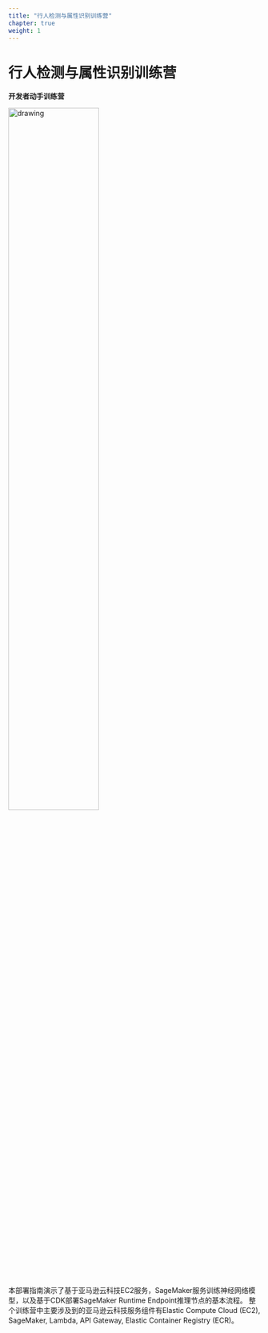 ```yaml
---
title: "行人检测与属性识别训练营"
chapter: true
weight: 1
---
```


<div style="text-align: center"><h2></h2></div>

# 行人检测与属性识别训练营

**开发者动手训练营**

<img src="images/services.png" alt="drawing" width="60%"/>


本部署指南演示了基于亚马逊云科技EC2服务，SageMaker服务训练神经网络模型，以及基于CDK部署SageMaker Runtime Endpoint推理节点的基本流程。
整个训练营中主要涉及到的亚马逊云科技服务组件有Elastic Compute Cloud (EC2), SageMaker, Lambda, API Gateway, Elastic Container Registry (ECR)。
